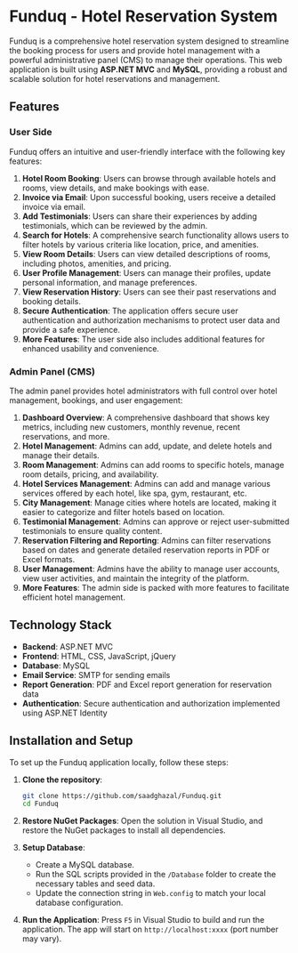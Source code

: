 # Funduq - Hotel Reservation System

Funduq is a comprehensive hotel reservation system designed to streamline the booking process for users and provide hotel management with a powerful administrative panel (CMS) to manage their operations. This web application is built using **ASP.NET MVC** and **MySQL**, providing a robust and scalable solution for hotel reservations and management.

## Features

### User Side

Funduq offers an intuitive and user-friendly interface with the following key features:

1. **Hotel Room Booking**: Users can browse through available hotels and rooms, view details, and make bookings with ease.
2. **Invoice via Email**: Upon successful booking, users receive a detailed invoice via email.
3. **Add Testimonials**: Users can share their experiences by adding testimonials, which can be reviewed by the admin.
4. **Search for Hotels**: A comprehensive search functionality allows users to filter hotels by various criteria like location, price, and amenities.
5. **View Room Details**: Users can view detailed descriptions of rooms, including photos, amenities, and pricing.
6. **User Profile Management**: Users can manage their profiles, update personal information, and manage preferences.
7. **View Reservation History**: Users can see their past reservations and booking details.
8. **Secure Authentication**: The application offers secure user authentication and authorization mechanisms to protect user data and provide a safe experience.
9. **More Features**: The user side also includes additional features for enhanced usability and convenience.

### Admin Panel (CMS)

The admin panel provides hotel administrators with full control over hotel management, bookings, and user engagement:

1. **Dashboard Overview**: A comprehensive dashboard that shows key metrics, including new customers, monthly revenue, recent reservations, and more.
2. **Hotel Management**: Admins can add, update, and delete hotels and manage their details.
3. **Room Management**: Admins can add rooms to specific hotels, manage room details, pricing, and availability.
4. **Hotel Services Management**: Admins can add and manage various services offered by each hotel, like spa, gym, restaurant, etc.
5. **City Management**: Manage cities where hotels are located, making it easier to categorize and filter hotels based on location.
6. **Testimonial Management**: Admins can approve or reject user-submitted testimonials to ensure quality content.
7. **Reservation Filtering and Reporting**: Admins can filter reservations based on dates and generate detailed reservation reports in PDF or Excel formats.
8. **User Management**: Admins have the ability to manage user accounts, view user activities, and maintain the integrity of the platform.
9. **More Features**: The admin side is packed with more features to facilitate efficient hotel management.

## Technology Stack

- **Backend**: ASP.NET MVC
- **Frontend**: HTML, CSS, JavaScript, jQuery
- **Database**: MySQL
- **Email Service**: SMTP for sending emails
- **Report Generation**: PDF and Excel report generation for reservation data
- **Authentication**: Secure authentication and authorization implemented using ASP.NET Identity

## Installation and Setup

To set up the Funduq application locally, follow these steps:

1. **Clone the repository**:
   ```bash
   git clone https://github.com/saadghazal/Funduq.git
   cd Funduq
   ```

2. **Restore NuGet Packages**:
   Open the solution in Visual Studio, and restore the NuGet packages to install all dependencies.

3. **Setup Database**:
   - Create a MySQL database.
   - Run the SQL scripts provided in the `/Database` folder to create the necessary tables and seed data.
   - Update the connection string in `Web.config` to match your local database configuration.

4. **Run the Application**:
   Press `F5` in Visual Studio to build and run the application. The app will start on `http://localhost:xxxx` (port number may vary).
